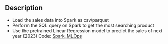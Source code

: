 ## Description
- Load the sales data into Spark as csv/parquet
- Perform the SQL query on Spark to get the most searching product
- Use the pretrained Linear Regression model to predict the sales of next year (2023)
Code: [Spark_MLOps](https://github.com/xzZero/DataEng_IBM/blob/main/13%20-%20Data%20Engineering%20Capstone%20Project/6%20-%20Big%20Data%20Analytics%20with%20Spark/Spark_MLOps.ipynb)